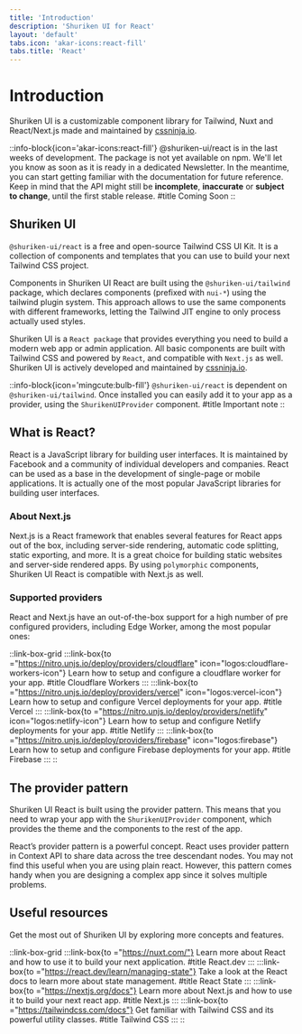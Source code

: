 ```yaml
---
title: 'Introduction'
description: 'Shuriken UI for React'
layout: 'default'
tabs.icon: 'akar-icons:react-fill'
tabs.title: 'React'
---
```


# Introduction

Shuriken UI is a customizable component library for Tailwind, Nuxt and React/Next.js made and maintained by [cssninja.io](https://cssninja.io).


::info-block{icon='akar-icons:react-fill'}
@shuriken-ui/react is in the last weeks of development. The package is not yet available on npm. We'll let you  know as soon as it is ready in a dedicated Newsletter. In the meantime, you can start getting familiar with the documentation for future reference. Keep in mind that the API might still be **incomplete**, **inaccurate** or **subject to change**, until the first stable release.
#title
Coming Soon
::

## Shuriken UI

`@shuriken-ui/react` is a free and open-source Tailwind CSS UI Kit. It is a collection of components and templates that you can use to build your next Tailwind CSS project.

Components in Shuriken UI React are built using the `@shuriken-ui/tailwind` package, which declares components (prefixed with `nui-*`) using the tailwind plugin system. This approach allows to use the same components with different frameworks, letting the Tailwind JIT engine to only process actually used styles.

Shuriken UI is a `React package` that provides everything you need to build a modern web app or admin application. All basic components are built with Tailwind CSS and powered by `React`, and compatible with `Next.js` as well. Shuriken UI is actively developed and maintained by [cssninja.io](https://cssninja.io).

::info-block{icon='mingcute:bulb-fill'}
`@shuriken-ui/react` is dependent on `@shuriken-ui/tailwind`. Once installed you can easily add it to your app as a provider, using the `ShurikenUIProvider` component.
#title
Important note
::

## What is React?

React is a JavaScript library for building user interfaces. It is maintained by Facebook and a community of individual developers and companies. React can be used as a base in the development of single-page or mobile applications. It is actually one of the most popular JavaScript libraries for building user interfaces.

### About Next.js

Next.js is a React framework that enables several features for React apps out of the box, including server-side rendering, automatic code splitting, static exporting, and more. It is a great choice for building static websites and server-side rendered apps. By using `polymorphic` components, Shuriken UI React is compatible with Next.js as well.

### Supported providers

React and Next.js have an out-of-the-box support for a high number of pre configured providers, including Edge Worker, among the most popular ones:

::link-box-grid
:::link-box{to ="https://nitro.unjs.io/deploy/providers/cloudflare" icon="logos:cloudflare-workers-icon"}
Learn how to setup and configure a cloudflare worker for your app.
#title
Cloudflare Workers
:::
:::link-box{to ="https://nitro.unjs.io/deploy/providers/vercel" icon="logos:vercel-icon"}
Learn how to setup and configure Vercel deployments for your app.
#title
Vercel
:::
:::link-box{to ="https://nitro.unjs.io/deploy/providers/netlify" icon="logos:netlify-icon"}
Learn how to setup and configure Netlify deployments for your app.
#title
Netlify
:::
:::link-box{to ="https://nitro.unjs.io/deploy/providers/firebase" icon="logos:firebase"}
Learn how to setup and configure Firebase deployments for your app.
#title
Firebase
:::
::

## The provider pattern

Shuriken UI React is built using the provider pattern. This means that you need to wrap your app with the `ShurikenUIProvider` component, which provides the theme and the components to the rest of the app.

 React’s provider pattern is a powerful concept. React uses provider pattern in Context API to share data across the tree descendant nodes. You may not find this useful when you are using plain react. However, this pattern comes handy when you are designing a complex app since it solves multiple problems.  
 

## Useful resources

Get the most out of Shuriken UI by exploring more concepts and features.

::link-box-grid
:::link-box{to ="https://nuxt.com/"}
Learn more about React and how to use it to build your next application.
#title
React.dev
:::
:::link-box{to ="https://react.dev/learn/managing-state"}
Take a look at the React docs to learn more about state management.
#title
React State
:::
:::link-box{to ="https://nextjs.org/docs"}
Learn more about Next.js and how to use it to build your next react app.
#title
Next.js
:::
:::link-box{to ="https://tailwindcss.com/docs"}
Get familiar with Tailwind CSS and its powerful utility classes.
#title
Tailwind CSS
:::
::


